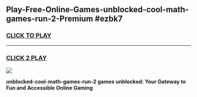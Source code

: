 
## Play-Free-Online-Games-unblocked-cool-math-games-run-2-Premium #ezbk7
<h3>
<a href="https://premium.freeplayer.one?title=unblocked-cool-math-games-run-2&ref=8M">CLICK TO PLAY</a></h3>
<hr>

<h3>
<a href="https://premium.freeplayer.one?title=unblocked-cool-math-games-run-2&ref=8M">CLICK 2 PLAY</a>
  
</h3>

<a href="https://premium.freeplayer.one?title=unblocked-cool-math-games-run-2&ref=8M"><img src="https://clearcache.store/games.png"></a>


**unblocked-cool-math-games-run-2 games unblocked: Your Gateway to Fun and Accessible Online Gaming**
